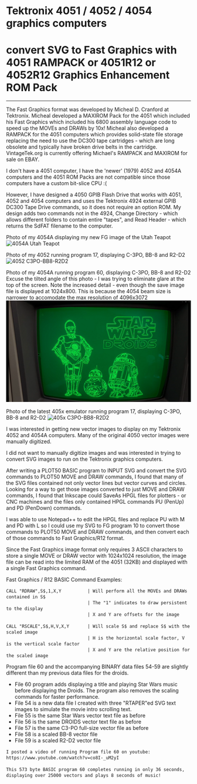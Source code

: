# Tektronix 4051 / 4052 / 4054 graphics computers
# convert SVG to Fast Graphics with 4051 RAMPACK or 4051R12 or 4052R12 Graphics Enhancement ROM Pack
*******
The Fast Graphics format was developed by Micheal D. Cranford at Tektronix.  Micheal developed a MAXIROM Pack for the 4051 which included his Fast Graphics which included his 6800 assembly language code to speed up the MOVEs and DRAWs by 10x! Micheal also developed a RAMPACK for the 4051 computers which provides solid-state file storage replacing the need to use the DC300 tape cartridges - which are long obsolete and typically have broken drive belts in the cartridge.  VintageTek.org is currently offering Michael's RAMPACK and MAXIROM for sale on EBAY.

I don't have a 4051 computer, I have the 'newer' (1979) 4052 and 4054A computers and the 4051 ROM Packs are not compatible since those computers have a custom bit-slice CPU :(

However, I have designed a 4050 GPIB Flash Drive that works with 4051, 4052 and 4054 computers and uses the Tektronix 4924 external GPIB DC300 Tape Drive commands, so it does not require an option ROM.  My design adds two commands not in the 4924, Change Directory - which allows different folders to contain entire "tapes", and Read Header - which returns the SdFAT filename to the computer.

Photo of my 4054A displaying my new FG image of the Utah Teapot 
![4054A Utah Teapot](./Screenshots-and-photos/4054%20Teapot.jpeg)

Photo of my 4052 running program 17, displaying C-3PO, BB-8 and R2-D2 
![4052 C3PO-BB8-R2D2](./Screenshots-and-photos/C-3PO%20BB-8%20and%20R2-D2.jpeg)

Photo of my 4054A running program 60, displaying C-3PO, BB-8 and R2-D2
Excuse the tilted angle of this photo - I was trying to eliminate glare at the top of the screen.
Note the increased detail - even though the save image file is displayed at 1024x800.
This is because the 4054 beam size is narrower to accomodate the max resolution of 4096x3072
![4052 C3PO-BB8-R2D2](./Screenshots-and-photos/4054A%20StarWars%20Droids.png)

Photo of the latest 405x emulator running program 17, displaying C-3PO, BB-8 and R2-D2
![405x C3PO-BB8-R2D2](./Screenshots-and-photos/405x%20C3PO%20BB8%20R2D2.png)

I was interested in getting new vector images to display on my Tektronix 4052 and 4054A computers.
Many of the original 4050 vector images were manually digitized.

I did not want to manually digitize images and was interested in trying to convert SVG images to run on the Tektronix graphics computers.

After writing a PLOT50 BASIC program to INPUT SVG and convert the SVG commands to PLOT50 MOVE and DRAW commands, I found that many of the SVG files contained not only vector lines but vector curves and circles.  Looking for a way to get those images converted to just MOVE and DRAW commands, I found that Inkscape could SaveAs HPGL files for plotters - or CNC machines and the files only contained HPGL commands PU (PenUp) and PD (PenDown) commands.

I was able to use Notepad++ to edit the HPGL files and replace PU with M and PD with L so I could use my SVG to FG program 10 to convert those commands to PLOT50 MOVE and DRAW commands, and then convert each of those commands to Fast Graphics/R12 format.  

Since the Fast Graphics image format only requires 3 ASCII characters to store a single MOVE or DRAW vector with 1024x1024 resolution, the image file can be read into the limited RAM of the 4051 (32KB) and displayed with a single Fast Graphics command.

Fast Graphics / R12 BASIC Command Examples:
```
CALL "RDRAW",S$,1,X,Y          | Will perform all the MOVEs and DRAWs contained in S$
                               | The "1" indicates to draw persistent to the display
                               | X and Y are offsets for the image

CALL "RSCALE",S$,H,V,X,Y       | Will scale S$ and replace S$ with the scaled image
                               | H is the horizontal scale factor, V is the vertical scale factor
                               | X and Y are the relative position for the scaled image

```
Program file 60 and the accompanying BINARY data files 54-59 are slightly different than my previous data files for the droids.
- File 60 program adds displaying a title and playing Star Wars music before displaying the Droids.  The program also removes the scaling commands for faster performance.
- File 54 is a new data file I created with three "RTAPER"ed SVG text images to simulate the movie intro scrolling text.
- File 55 is the same Star Wars vector text file as before
- File 56 is the same DROIDS vector text file as before
- File 57 is the same C3-PO full-size vector file as before
- File 58 is a scaled BB-8 vector file
- File 59 is a scaled R2-D2 vector file

```
I posted a video of running Program file 60 on youtube: https://www.youtube.com/watch?v=co8I-_uM2yI

This 573 byte BASIC program 60 completes running in only 36 seconds, displaying over 25000 vectors and plays 8 seconds of music!
